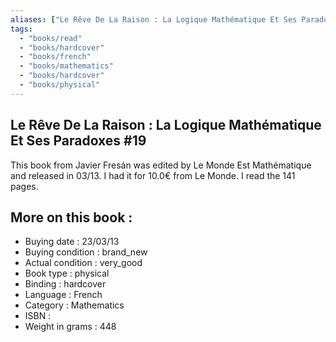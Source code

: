 ```yaml
---
aliases: ["Le Rêve De La Raison : La Logique Mathématique Et Ses Paradoxes #19"] 
tags: 
  - "books/read" 
  - "books/hardcover" 
  - "books/french"
  - "books/mathematics"
  - "books/hardcover"
  - "books/physical"
---
```



## Le Rêve De La Raison : La Logique Mathématique Et Ses Paradoxes #19
This book from Javier Fresán was edited by Le Monde Est Mathématique and released in 03/13. I had it for 10.0€ from Le Monde. I read the 141 pages.

## More on this book :
- Buying date : 23/03/13
- Buying condition : brand_new
- Actual condition : very_good
- Book type : physical
- Binding : hardcover
- Language : French
- Category : Mathematics
- ISBN : 
- Weight in grams : 448
